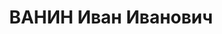 ---
title: ВАНИН Иван Иванович
description: "Род. в 1883, г. Троицк, русский, б/п. До ареста профессор кафедры органической\
  \ химии Новочеркасского индуст риального института. \n  Арестован 04.07.1937. Обв.\
  \ в участии в контрреволюционной казачьей организации (ст.ст.58-1\"а\", 58-8, 58-9\
  \ и 58-11 УК РСФСР). Приговор: выездная сессия ВК ВС СССР, 14.12.1937 – ВМН. Расстрелян\
  \ 14.12.1937, в г.Ростове-на-Дону. \n  Реабилитирован ВК ВС СССР 15.10.1957 за отсутствием\
  \ состава преступления"
---